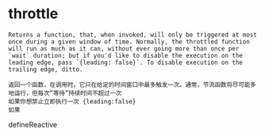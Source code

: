 







# throttle

``` tip
Returns a function, that, when invoked, will only be triggered at most once during a given window of time. Normally, the throttled function will run as much as it can, without ever going more than once per `wait` duration; but if you'd like to disable the execution on the leading edge, pass `{leading: false}`. To disable execution on the trailing edge, ditto.

返回一个函数，在调用时，它只在给定的时间窗口中最多触发一次。通常，节流函数将尽可能多地运行，但每次“等待”持续时间不超过一次
如果你想禁止立即执行一次 {leading:false}
如果
```









































defineReactive